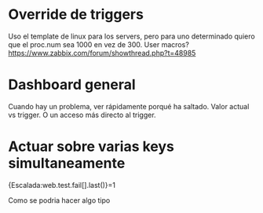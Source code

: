 # Override de triggers
Uso el template de linux para los servers, pero para uno determinado quiero que el proc.num sea 1000 en vez de 300.
User macros? https://www.zabbix.com/forum/showthread.php?t=48985


# Dashboard general
Cuando hay un problema, ver rápidamente porqué ha saltado. Valor actual vs trigger. O un acceso más directo al trigger.


# Actuar sobre varias keys simultaneamente
{Escalada:web.test.fail[].last()}=1

Como se podria hacer algo tipo
